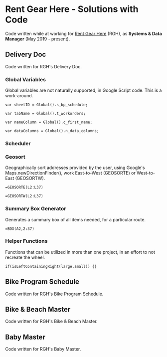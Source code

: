 # Rent Gear Here - Solutions with Code
Code written while at working for [Rent Gear Here](https://www.rentgearhere.com) (RGH),
as **Systems & Data Manager** (May 2019 - present).



## Delivery Doc
Code written for RGH's Delivery Doc.

### Global Variables
Global variables are not naturally supported, in Google Script code.
This is a work-around.
```
var sheetID = Global().s_bp_schedule;
```
```
var tabName = Global().t_workorders;
```
```
var nameColumn = Global().c_first_name;
```
```
var dataColumns = Global().n_data_columns;
```

### Scheduler

### Geosort
Geographically sort addresses provided by the user,
using Google's Maps.newDirectionFinder(),
work East-to-West (GEOSORTE) or West-to-East (GEOSORTW).
```
=GEOSORTE(L2:L37)
```
```
=GEOSORTW(L2:L37)
```

### Summary Box Generator
Generates a summary box of all items needed, for a particular route.
```
=BOX(A2,2:37)
```

### Helper Functions
Functions that can be utilized in more than one project,
in an effort to not recreate the wheel.
```
if(isLeftContainingRight(large,small)) {}
```

## Bike Program Schedule
Code written for RGH's Bike Program Schedule.



## Bike & Beach Master
Code written for RGH's Bike & Beach Master.



## Baby Master
Code written for RGH's Baby Master.
